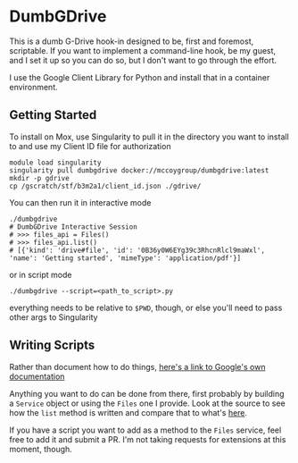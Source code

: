 
# DumbGDrive

This is a dumb G-Drive hook-in designed to be, first and foremost, scriptable.
If you want to implement a command-line hook, be my guest, and I set it up so you can do so, but I don't want to 
go through the effort.

I use the Google Client Library for Python and install that in a container environment. 

## Getting Started

To install on Mox, use Singularity to pull it in the directory you want to install to and use my Client ID file for authorization

```shell script
module load singularity
singularity pull dumbgdrive docker://mccoygroup/dumbgdrive:latest
mkdir -p gdrive
cp /gscratch/stf/b3m2a1/client_id.json ./gdrive/
```

You can then run it in interactive mode

```shell script
./dumbgdrive
# DumbGDrive Interactive Session
# >>> files_api = Files()
# >>> files_api.list()
# [{'kind': 'drive#file', 'id': '0B36y0W6EYg39c3RhcnRlcl9maWxl', 'name': 'Getting started', 'mimeType': 'application/pdf'}]
```

or in script mode

```shell script
./dumbgdrive --script=<path_to_script>.py
```

everything needs to be relative to `$PWD`, though, or else you'll need to pass other args to Singularity

## Writing Scripts

Rather than document how to do things, [here's a link to Google's own documentation](https://developers.google.com/drive/api/v3/about-files)

Anything you want to do can be done from there, first probably by building a `Service` object or using the `Files` one I provide. 
Look at the source to see how the `list` method is written and compare that to what's [here](https://developers.google.com/drive/api/v3/quickstart/python).

If you have a script you want to add as a method to the `Files` service, feel free to add it and submit a PR. 
I'm not taking requests for extensions at this moment, though.
